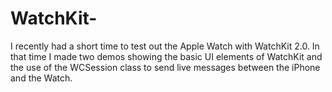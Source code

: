 # WatchKit-
I recently had a short time to test out the Apple Watch with WatchKit 2.0. In that time I made two demos showing the basic UI elements of WatchKit and the use of the WCSession class to send live messages between the iPhone and the Watch.
